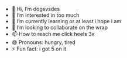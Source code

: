 - 👋 Hi, I’m dogsvsdes
- 👀 I’m interested in too much
- 🌱 I’m currently learning or at least i hope i am
- 💞️ I’m looking to collaborate on the wrap
- 📫 How to reach me click heels 3x
- 😄 Pronouns: hungry, tired
- ⚡ Fun fact: i got 5 on it

<!---
clerverly43/clerverly43 is a ✨ special ✨ repository because its `README.md` (this file) appears on your GitHub profile.
You can click the Preview link to take a look at your changes.
--->

